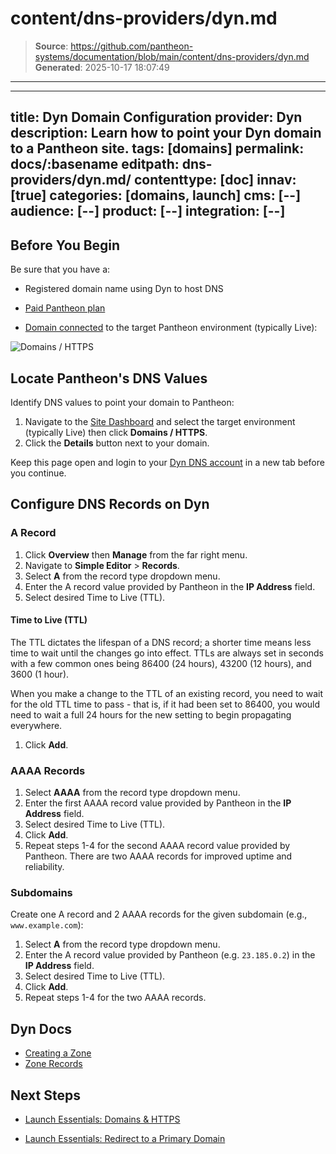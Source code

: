 # content/dns-providers/dyn.md

> **Source**: https://github.com/pantheon-systems/documentation/blob/main/content/dns-providers/dyn.md
> **Generated**: 2025-10-17 18:07:49

---

---
title: Dyn Domain Configuration
provider: Dyn
description: Learn how to point your Dyn domain to a Pantheon site.
tags: [domains]
permalink: docs/:basename
editpath: dns-providers/dyn.md/
contenttype: [doc]
innav: [true]
categories: [domains, launch]
cms: [--]
audience: [--]
product: [--]
integration: [--]
---
## Before You Begin
Be sure that you have a:


- Registered domain name using Dyn to host DNS

- [Paid Pantheon plan](/guides/launch/plans)

- [Domain connected](/guides/launch/domains) to the target Pantheon environment (typically Live):

 ![Domains / HTTPS](../../images/dashboard/new-dashboard/2024/_domainadded.png)

## Locate Pantheon's DNS Values
Identify DNS values to point your domain to Pantheon:

1. Navigate to the [Site Dashboard](/guides/account-mgmt/workspace-sites-teams/sites#site-dashboard) and select the target environment (typically <Icon icon="wavePulse" /> Live) then click **<Icon icon="global" /> Domains / HTTPS**.
2. Click the **Details** button next to your domain.

Keep this page open and login to your [Dyn DNS account](https://portal.dynect.net/login/) in a new tab before you continue.

## Configure DNS Records on Dyn

### A Record
1. Click **Overview** then **Manage** from the far right menu.
1. Navigate to **Simple Editor** > **Records**.
1. Select **A** from the record type dropdown menu.
1. Enter the A record value provided by Pantheon in the **IP Address** field.
1. Select desired Time to Live (TTL).

  <Accordion title="Learn More" id="ttl" icon="info-sign">

  #### Time to Live (TTL)

  The TTL dictates the lifespan of a DNS record; a shorter time means less time to wait until the changes go into effect. TTLs are always set in seconds with a few common ones being 86400 (24 hours), 43200 (12 hours), and 3600 (1 hour).

  When you make a change to the TTL of an existing record, you need to wait for the old TTL time to pass - that is, if it had been set to 86400, you would need to wait a full 24 hours for the new setting to begin propagating everywhere.

  </Accordion>

1. Click **Add**.

### AAAA Records
1. Select **AAAA** from the record type dropdown menu.
1. Enter the first AAAA record value provided by Pantheon in the **IP Address** field.
1. Select desired Time to Live (TTL).
1. Click **Add**.
1. Repeat steps 1-4 for the second AAAA record value provided by Pantheon. There are two AAAA records for improved uptime and reliability.

### Subdomains
Create one A record and 2 AAAA records for the given subdomain (e.g., `www.example.com`):

1. Select **A** from the record type dropdown menu.
2. Enter the A record value provided by Pantheon (e.g. `23.185.0.2`) in the **IP Address** field.
3. Select desired Time to Live (TTL).
4. Click **Add**.
5. Repeat steps 1-4 for the two AAAA records.

## Dyn Docs

* [Creating a Zone](https://help.dyn.com/creating-a-zone/)
* [Zone Records](https://help.dyn.com/zone-records/)

## Next Steps

* [Launch Essentials: Domains & HTTPS](/guides/launch/domains)

* [Launch Essentials: Redirect to a Primary Domain](/guides/launch/redirects)
